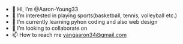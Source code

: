 - 👋 Hi, I’m @Aaron-Young33
- 👀 I’m interested in playing sports(basketball, tennis, volleyball etc.)
- 🌱 I’m currently learning pyhon coding and also web design
- 💞️ I’m looking to collaborate on 
- 📫 How to reach me yangaaron34@gmail.com

<!---
Aaron-Young33/Aaron-Young33 is a ✨ special ✨ repository because its `README.md` (this file) appears on your GitHub profile.
You can click the Preview link to take a look at your changes.
--->
